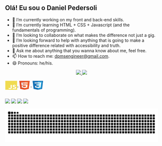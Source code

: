 ## Olá! Eu sou o Daniel Pedersoli

- 🔭 I’m currently working on my front and back-end skills.
- 🌱 I’m currently learning HTML + CSS + Javascript (and the fundamentals of programming).
- 👯 I’m looking to collaborate on what makes the difference not just a gig.
- 🤔 I’m looking forward to help with anything that is going to make a positive difference related with accessibility and truth.
- 💬 Ask me about anything that you wanna know about me, feel free.
- 📫 How to reach me: dpmsengineer@gmail.com.
- 😄 Pronouns: he/his.

<div align="center">
  <a href="https://github.com/dpedersoli">
  <img height="180em" src="https://github-readme-stats.vercel.app/api?username=dpedersoli&show_icons=true&theme=dark&include_all_commits=true&count_private=true"/>
  <img height="180em" src="https://github-readme-stats.vercel.app/api/top-langs/?username=dpedersoli&layout=compact&langs_count=7&theme=dark"/>
</div>
  
<div style="display: inline_block"><br>
  <img align="center" alt="Rafa-Js" height="30" width="40" src="https://raw.githubusercontent.com/devicons/devicon/master/icons/javascript/javascript-plain.svg">
  <img align="center" alt="Rafa-HTML" height="30" width="40" src="https://raw.githubusercontent.com/devicons/devicon/master/icons/html5/html5-original.svg">
  <img align="center" alt="Rafa-CSS" height="30" width="40" src="https://raw.githubusercontent.com/devicons/devicon/master/icons/css3/css3-original.svg">
</div>
  
  ##
 
<div> 
  <a href="https://www.instagram.com/daniel_pedersoli/" target="_blank"><img src="https://img.shields.io/badge/-Instagram-%23E4405F?style=for-the-badge&logo=instagram&logoColor=white" target="_blank"></a>
 <a href="https://discord.gg/wagxzStdcR" target="_blank"><img src="https://img.shields.io/badge/Discord-7289DA?style=for-the-badge&logo=discord&logoColor=white" target="_blank"></a> 
  <a href = "mailto:dpmsengineer@gmail.com"><img src="https://img.shields.io/badge/-Gmail-%23333?style=for-the-badge&logo=gmail&logoColor=white" target="_blank"></a>
  <a href="https://www.linkedin.com/in/daniel-pedersoli-4770211a7/" target="_blank"><img src="https://img.shields.io/badge/-LinkedIn-%230077B5?style=for-the-badge&logo=linkedin&logoColor=white" target="_blank"></a> 
 
  ![Snake animation](https://github.com/dpedersoli/dpedersoli/blob/output/github-contribution-grid-snake.svg)
 
</div>
